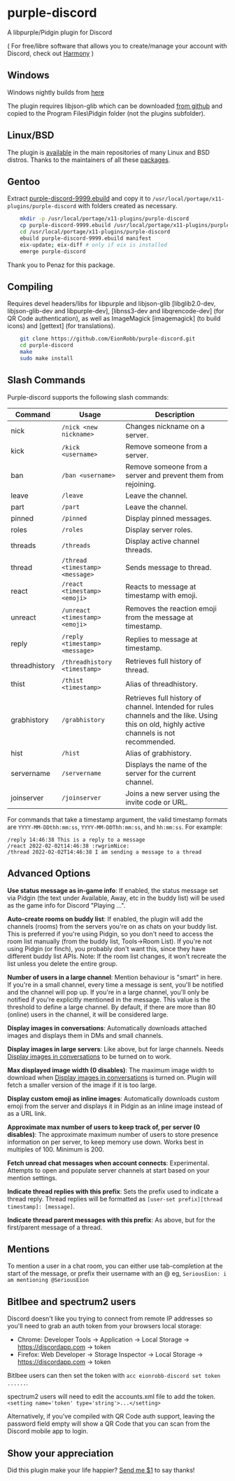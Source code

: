 # purple-discord
A libpurple/Pidgin plugin for Discord

( For free/libre software that allows you to create/manage your account with Discord, check out [Harmony](https://github.com/taylordotfish/harmony) )

Windows
-------
Windows nightly builds from [here](https://eion.robbmob.com/libdiscord.dll)

The plugin requires libjson-glib which can be downloaded [from github](https://github.com/EionRobb/skype4pidgin/raw/master/skypeweb/libjson-glib-1.0.dll) and copied to the Program Files\Pidgin folder (not the plugins subfolder).

Linux/BSD
---------

The plugin is [available](https://repology.org/project/purple-discord/versions) in the main repositories of many Linux and BSD distros.
Thanks to the maintainers of all these [packages](https://repology.org/project/purple-discord/packages).

Gentoo
--------

Extract [purple-discord-9999.ebuild](https://github.com/EionRobb/purple-discord/files/994369/ebuild.zip) and copy it to `/usr/local/portage/x11-plugins/purple-discord` with folders created as necessary.

```bash
    mkdir -p /usr/local/portage/x11-plugins/purple-discord
	cp purple-discord-9999.ebuild /usr/local/portage/x11-plugins/purple-discord
	cd /usr/local/portage/x11-plugins/purple-discord
	ebuild purple-discord-9999.ebuild manifest
	eix-update; eix-diff # only if eix is installed
	emerge purple-discord
```

Thank you to Penaz for this package.

Compiling
---------
Requires devel headers/libs for libpurple and libjson-glib [libglib2.0-dev, libjson-glib-dev and libpurple-dev], [libnss3-dev and libqrencode-dev] (for QR Code authentication), as well as ImageMagick [imagemagick] (to build icons) and [gettext] (for translations).
```bash
	git clone https://github.com/EionRobb/purple-discord.git
	cd purple-discord
	make
	sudo make install
```

Slash Commands
--------------
Purple-discord supports the following slash commands:

| Command | Usage | Description |
| ------- | ----- | ----------- |
| nick | `/nick <new nickname>` | Changes nickname on a server. |
| kick | `/kick <username>` | Remove someone from a server. |
| ban | `/ban <username>` | Remove someone from a server and prevent them from rejoining. |
| leave | `/leave` | Leave the channel. |
| part | `/part`  | Leave the channel. |
| pinned | `/pinned` | Display pinned messages. |
| roles | `/roles` | Display server roles. |
| threads | `/threads` | Display active channel threads. |
| thread | `/thread <timestamp> <message>` | Sends message to thread. |
| react | `/react <timestamp> <emoji>` | Reacts to message at timestamp with emoji. |
| unreact | `/unreact <timestamp> <emoji>` | Removes the reaction emoji from the message at timestamp. |
| reply | `/reply <timestamp> <message>` | Replies to message at timestamp. |
| threadhistory | `/threadhistory <timestamp>` | Retrieves full history of thread. |
| thist | `/thist <timestamp>` | Alias of threadhistory. |
| grabhistory | `/grabhistory` | Retrieves full history of channel. Intended for rules channels and the like. Using this on old, highly active channels is not recommended. |
| hist | `/hist` | Alias of grabhistory. |
| servername | `/servername` | Displays the name of the server for the current channel. |
| joinserver | `/joinserver` | Joins a new server using the invite code or URL. |

For commands that take a timestamp argument, the valid timestamp formats are
`YYYY-MM-DDthh:mm:ss`, `YYYY-MM-DDThh:mm:ss`, and `hh:mm:ss`. For example:

```
/reply 14:46:38 This is a reply to a message
/react 2022-02-02t14:46:38 :rwgrimNice:
/thread 2022-02-02T14:46:38 I am sending a message to a thread
```

Advanced Options
----------------
**Use status message as in-game info**: If enabled, the status message set via
Pidgin (the text under Available, Away, etc in the buddy list) will be
used as the game info for Discord "Playing ...".

**Auto-create rooms on buddy list**: If enabled, the plugin will add the
channels (rooms) from the servers you're on as chats on your buddy list.
This is preferred if you're using Pidgin, so you don't need to access
the room list manually (from the buddy list, Tools->Room List). If
you're not using Pidgin (or finch), you probably don't want this, since
they have different buddy list APIs.
Note: If the room list changes, it won't recreate the list unless you
delete the entire group.

**Number of users in a large channel**: Mention behaviour is "smart" in
here. If you're in a small channel, every time a message is sent, you'll
be notified and the channel will pop up. If you're in a large channel,
you'll only be notified if you're explicitly mentioned in the message.
This value is the threshold to define a large channel. By default, if
there are more than 80 (online) users in the channel, it will be
considered large.

<a name="img">**Display images in conversations**</a>: Automatically
downloads attached images and displays them in DMs and small channels.

**Display images in large servers**: Like above, but for large channels. Needs
[Display images in conversations](#img) to be turned on to work.

**Max displayed image width (0 disables)**: The maximum image width to download
when [Display images in conversations](#img) is turned on. Plugin will fetch a
smaller version of the image if it is too large.

**Display custom emoji as inline images**: Automatically downloads custom
emoji from the server and displays it in Pidgin as an inline image instead
of as a URL link.

**Approximate max number of users to keep track of, per server (0 disables)**: The
approximate maximum number of users to store presence information on per server,
to keep memory use down. Works best in multiples of 100. Minimum is 200.

**Fetch unread chat messages when account connects**: Experimental. Attempts to
open and populate server channels at start based on your mention settings.

**Indicate thread replies with this prefix**: Sets the prefix used to indicate a
thread reply. Thread replies will be formatted as `[user-set prefix][thread
timestamp]: [message]`.

**Indicate thread parent messages with this prefix**: As above, but for the
first/parent message of a thread.

Mentions
--------
To mention a user in a chat room, you can either use tab-completion at the
start of the message, or prefix their username with an @ eg,
`SeriousEion: i am mentioning @SeriousEion`

Bitlbee and spectrum2 users
---------------------------
Discord doesn't like you trying to connect from remote IP addresses so
you'll need to grab an auth token from your browsers local storage:

* Chrome: Developer Tools -> Application -> Local Storage -> https://discordapp.com -> token
* Firefox: Web Developer -> Storage Inspector -> Local Storage -> https://discordapp.com -> token

Bitlbee users can then set the token with `acc eionrobb-discord set token ......`.

spectrum2 users will need to edit the accounts.xml file to add the token. `<setting name='token' type='string'>...</setting>`

Alternatively, if you've compiled with QR Code auth support, leaving the
password field empty will show a QR Code that you can scan from the Discord
mobile app to login.

Show your appreciation
----------------------
Did this plugin make your life happier?  [Send me $1](https://www.paypal.com/cgi-bin/webscr?cmd=_s-xclick&hosted_button_id=PZMBF2QVF69GA) to say thanks!
